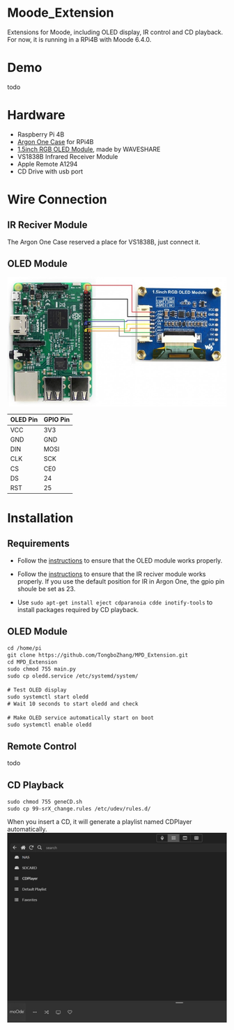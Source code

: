 # Moode_Extension
Extensions for Moode, including OLED display, IR control and CD playback.
For now, it is running in a RPi4B with Moode 6.4.0.

# Demo
todo

# Hardware
- Raspberry Pi 4B
- [Argon One Case](https://www.argon40.com/catalog/product/view/id/52/s/argon-one-raspberry-pi-4-case) for RPi4B
- [1.5inch RGB OLED Module](http://www.waveshare.net/wiki/1.5inch_RGB_OLED_Module), made by WAVESHARE
- VS1838B Infrared Receiver Module
- Apple Remote A1294
- CD Drive with usb port

# Wire Connection

## IR Reciver Module
The Argon One Case reserved a place for VS1838B, just connect it.

## OLED Module
![](./doc/OLED.jpg)

|OLED Pin|GPIO Pin|
|-|-|
|VCC|3V3|
|GND|GND|
|DIN|MOSI|
|CLK|SCK|
|CS|CE0|
|DS|24|
|RST|25|

# Installation
## Requirements
- Follow the [instructions](http://www.waveshare.net/wiki/1.5inch_RGB_OLED_Module) to ensure that the OLED module works properly.

- Follow the [instructions](https://stackoverflow.com/questions/57437261/setup-ir-remote-control-using-lirc-for-the-raspberry-pi-rpi) to ensure that the IR reciver module works properly. If you use the default position for IR in Argon One, the gpio pin shoule be set as 23.

- Use `sudo apt-get install eject cdparanoia cdde inotify-tools` to install packages required by CD playback.

## OLED Module
```
cd /home/pi
git clone https://github.com/TongboZhang/MPD_Extension.git
cd MPD_Extension
sudo chmod 755 main.py
sudo cp oledd.service /etc/systemd/system/

# Test OLED display
sudo systemctl start oledd
# Wait 10 seconds to start oledd and check

# Make OLED service automatically start on boot
sudo systemctl enable oledd
```

## Remote Control
todo

## CD Playback

```
sudo chmod 755 geneCD.sh
sudo cp 99-srX_change.rules /etc/udev/rules.d/
```

When you insert a CD, it will generate a playlist named CDPlayer automatically.
![](./doc/CDPlayer.jpg)

